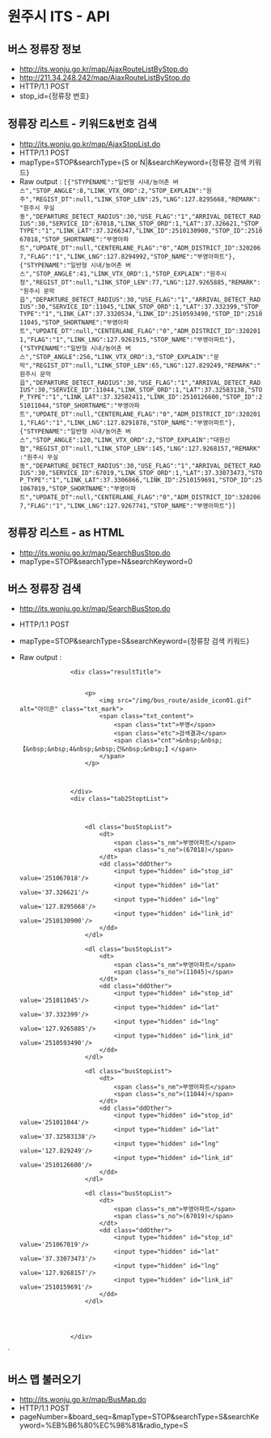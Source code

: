 # 원주시 ITS - API

## 버스 정류장 정보 
- http://its.wonju.go.kr/map/AjaxRouteListByStop.do
- http://211.34.248.242/map/AjaxRouteListByStop.do
- HTTP/1.1 POST
- stop_id={정류장 번호}

## 정류장 리스트 - 키워드&번호 검색
- http://its.wonju.go.kr/map/AjaxStopList.do
- HTTP/1.1 POST
- mapType=STOP&searchType={S or N|&searchKeyword={정류장 검색 키워드}
- Raw output :
`[{"STYPENAME":"일반형 시내/농어촌 버스","STOP_ANGLE":8,"LINK_VTX_ORD":2,"STOP_EXPLAIN":"원주","REGIST_DT":null,"LINK_STOP_LEN":25,"LNG":127.8295668,"REMARK":"원주시 무실동","DEPARTURE_DETECT_RADIUS":30,"USE_FLAG":"1","ARRIVAL_DETECT_RADIUS":30,"SERVICE_ID":67018,"LINK_STOP_ORD":1,"LAT":37.326621,"STOP_TYPE":"1","LINK_LAT":37.3266347,"LINK_ID":2510130900,"STOP_ID":251067018,"STOP_SHORTNAME":"부영아파트","UPDATE_DT":null,"CENTERLANE_FLAG":"0","ADM_DISTRICT_ID":3202067,"FLAG":"1","LINK_LNG":127.8294992,"STOP_NAME":"부영아파트"},{"STYPENAME":"일반형 시내/농어촌 버스","STOP_ANGLE":41,"LINK_VTX_ORD":1,"STOP_EXPLAIN":"원주시청","REGIST_DT":null,"LINK_STOP_LEN":77,"LNG":127.9265885,"REMARK":"원주시 문막읍","DEPARTURE_DETECT_RADIUS":30,"USE_FLAG":"1","ARRIVAL_DETECT_RADIUS":30,"SERVICE_ID":11045,"LINK_STOP_ORD":1,"LAT":37.332399,"STOP_TYPE":"1","LINK_LAT":37.3320534,"LINK_ID":2510593490,"STOP_ID":251011045,"STOP_SHORTNAME":"부영아파트","UPDATE_DT":null,"CENTERLANE_FLAG":"0","ADM_DISTRICT_ID":3202011,"FLAG":"1","LINK_LNG":127.9261915,"STOP_NAME":"부영아파트"},{"STYPENAME":"일반형 시내/농어촌 버스","STOP_ANGLE":256,"LINK_VTX_ORD":3,"STOP_EXPLAIN":"문막","REGIST_DT":null,"LINK_STOP_LEN":65,"LNG":127.829249,"REMARK":"원주시 문막읍","DEPARTURE_DETECT_RADIUS":30,"USE_FLAG":"1","ARRIVAL_DETECT_RADIUS":30,"SERVICE_ID":11044,"LINK_STOP_ORD":1,"LAT":37.32583138,"STOP_TYPE":"1","LINK_LAT":37.32582411,"LINK_ID":2510126600,"STOP_ID":251011044,"STOP_SHORTNAME":"부영아파트","UPDATE_DT":null,"CENTERLANE_FLAG":"0","ADM_DISTRICT_ID":3202011,"FLAG":"1","LINK_LNG":127.8291878,"STOP_NAME":"부영아파트"},{"STYPENAME":"일반형 시내/농어촌 버스","STOP_ANGLE":120,"LINK_VTX_ORD":2,"STOP_EXPLAIN":"대원신협","REGIST_DT":null,"LINK_STOP_LEN":145,"LNG":127.9268157,"REMARK":"원주시 무실동","DEPARTURE_DETECT_RADIUS":30,"USE_FLAG":"1","ARRIVAL_DETECT_RADIUS":30,"SERVICE_ID":67019,"LINK_STOP_ORD":1,"LAT":37.33073473,"STOP_TYPE":"1","LINK_LAT":37.3306866,"LINK_ID":2510159691,"STOP_ID":251067019,"STOP_SHORTNAME":"부영아파트","UPDATE_DT":null,"CENTERLANE_FLAG":"0","ADM_DISTRICT_ID":3202067,"FLAG":"1","LINK_LNG":127.9267741,"STOP_NAME":"부영아파트"}]`

## 정류장 리스트 - as HTML

- http://its.wonju.go.kr/map/SearchBusStop.do
- mapType=STOP&searchType=N&searchKeyword=0


## 버스 정류장 검색

- http://its.wonju.go.kr/map/SearchBusStop.do
- HTTP/1.1 POST
- mapType=STOP&searchType=S&searchKeyword={정류장 검색 키워드}
- Raw output :






					<div class="resultTitle">
	           			
	           			
						<p>
							<img src="/img/bus_route/aside_icon01.gif" alt="아이콘" class="txt_mark">
							<span class="txt_content">
								<span class="txt">부영</span>
								<span class="etc">검색결과</span>
								<span class="cnt">&nbsp;&nbsp;【&nbsp;&nbsp;4&nbsp;&nbsp;건&nbsp;&nbsp;】</span>
							</span>
						</p>
	           			
	           			
	           			
					</div>
					<div class="tab2StoptList">
						
						
						
						<dl class="busStopList">
							<dt>
								<span class="s_nm">부영아파트</span>
								<span class="s_no">(67018)</span>
							</dt>
							<dd class="ddOther">
                           		<input type="hidden" id="stop_id" value='251067018'/>
                           		<input type="hidden" id="lat" value='37.326621'/>
                           		<input type="hidden" id="lng" value='127.8295668'/>
                           		<input type="hidden" id="link_id" value='2510130900'/>
							</dd>
						</dl>							
						
						<dl class="busStopList">
							<dt>
								<span class="s_nm">부영아파트</span>
								<span class="s_no">(11045)</span>
							</dt>
							<dd class="ddOther">
                           		<input type="hidden" id="stop_id" value='251011045'/>
                           		<input type="hidden" id="lat" value='37.332399'/>
                           		<input type="hidden" id="lng" value='127.9265885'/>
                           		<input type="hidden" id="link_id" value='2510593490'/>
							</dd>
						</dl>							
						
						<dl class="busStopList">
							<dt>
								<span class="s_nm">부영아파트</span>
								<span class="s_no">(11044)</span>
							</dt>
							<dd class="ddOther">
                           		<input type="hidden" id="stop_id" value='251011044'/>
                           		<input type="hidden" id="lat" value='37.32583138'/>
                           		<input type="hidden" id="lng" value='127.829249'/>
                           		<input type="hidden" id="link_id" value='2510126600'/>
							</dd>
						</dl>							
						
						<dl class="busStopList">
							<dt>
								<span class="s_nm">부영아파트</span>
								<span class="s_no">(67019)</span>
							</dt>
							<dd class="ddOther">
                           		<input type="hidden" id="stop_id" value='251067019'/>
                           		<input type="hidden" id="lat" value='37.33073473'/>
                           		<input type="hidden" id="lng" value='127.9268157'/>
                           		<input type="hidden" id="link_id" value='2510159691'/>
							</dd>
						</dl>							
						
						
						
						
					</div>
`

## 버스 맵 불러오기

- http://its.wonju.go.kr/map/BusMap.do
- HTTP/1.1 POST
- pageNumber=&board_seq=&mapType=STOP&searchType=S&searchKeyword=%EB%B6%80%EC%98%81&radio_type=S


